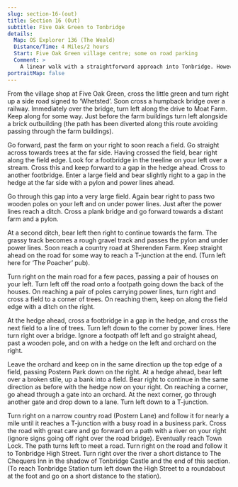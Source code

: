 ```yaml
---
slug: section-16-(out)
title: Section 16 (Out)
subtitle: Five Oak Green to Tonbridge
details:
  Map: OS Explorer 136 (The Weald)
  Distance/Time: 4 Miles/2 hours
  Start: Five Oak Green village centre; some on road parking
  Comment: >
    A linear walk with a straightforward approach into Tonbridge. However the first section involves some careful navigation to Tudeley Hale across a large and open field with little to aim for.
portraitMap: false
---
```

From the village shop at Five Oak Green, cross the little green and turn right up a side road signed to ‘Whetsted’. Soon cross a humpback bridge over a railway. Immediately over the bridge, turn left along the drive to Moat Farm. Keep along for some way. Just before the farm buildings turn left alongside a brick outbuilding (the path has been diverted along this route avoiding passing through the farm buildings).

Go forward, past the farm on your right to soon reach a field. Go straight across towards trees at the far side. Having crossed the field, bear right along the field edge. Look for a footbridge in the treeline on your left over a stream. Cross this and keep forward to a gap in the hedge ahead. Cross to another footbridge. Enter a large field and bear slightly right to a gap in the hedge at the far side with a pylon and power lines ahead.

Go through this gap into a very large field. Again bear right to pass two wooden poles on your left and on under power lines. Just after the power lines reach a ditch. Cross a plank bridge and go forward towards a distant farm and a pylon.

At a second ditch, bear left then right to continue towards the farm. The grassy track becomes a rough gravel track and passes the pylon and under power lines. Soon reach a country road at Sherenden Farm. Keep straight ahead on the road for some way to reach a T-junction at the end. (Turn left here for ‘The Poacher’ pub).

Turn right on the main road for a few paces, passing a pair of houses on your left. Turn left off the road onto a footpath going down the back of the houses. On reaching a pair of poles carrying power lines, turn right and cross a field to a corner of trees. On reaching them, keep on along the field edge with a ditch on the right.

At the hedge ahead, cross a footbridge in a gap in the hedge, and cross the next field to a line of trees. Turn left down to the corner by power lines. Here turn right over a bridge. Ignore a footpath off left and go straight ahead, past a wooden pole, and on with a hedge on the left and orchard on the right.

Leave the orchard and keep on in the same direction up the top edge of a field, passing Postern Park down on the right. At a hedge ahead, bear left over a broken stile, up a bank into a field. Bear right to continue in the same direction as before with the hedge now on your right. On reaching a corner, go ahead through a gate into an orchard. At the next corner, go through another gate and drop down to a lane. Turn left down to a T-junction.

Turn right on a narrow country road (Postern Lane) and follow it for nearly a mile until it reaches a T-junction with a busy road in a business park. Cross the road with great care and go forward on a path with a river on your right (ignore signs going off right over the road bridge). Eventually reach Town Lock. The path turns left to meet a road. Turn right on the road and follow it to Tonbridge High Street. Turn right over the river a short distance to The Chequers Inn in the shadow of Tonbridge Castle and the end of this section. (To reach Tonbridge Station turn left down the High Street to a roundabout at the foot and go on a short distance to the station).

